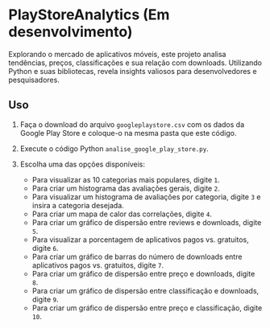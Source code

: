 # PlayStoreAnalytics (Em desenvolvimento)
Explorando o mercado de aplicativos móveis, este projeto analisa tendências, preços, classificações e sua relação com downloads. Utilizando Python e suas bibliotecas, revela insights valiosos para desenvolvedores e pesquisadores.


## Uso

1. Faça o download do arquivo `googleplaystore.csv` com os dados da Google Play Store e coloque-o na mesma pasta que este código.

2. Execute o código Python `analise_google_play_store.py`.

3. Escolha uma das opções disponíveis:
   - Para visualizar as 10 categorias mais populares, digite `1`.
   - Para criar um histograma das avaliações gerais, digite `2`.
   - Para visualizar um histograma de avaliações por categoria, digite `3` e insira a categoria desejada.
   - Para criar um mapa de calor das correlações, digite `4`.
   - Para criar um gráfico de dispersão entre reviews e downloads, digite `5`.
   - Para visualizar a porcentagem de aplicativos pagos vs. gratuitos, digite `6`.
   - Para criar um gráfico de barras do número de downloads entre aplicativos pagos vs. gratuitos, digite `7`.
   - Para criar um gráfico de dispersão entre preço e downloads, digite `8`.
   - Para criar um gráfico de dispersão entre classificação e downloads, digite `9`.
   - Para criar um gráfico de dispersão entre preço e classificação, digite `10`.

